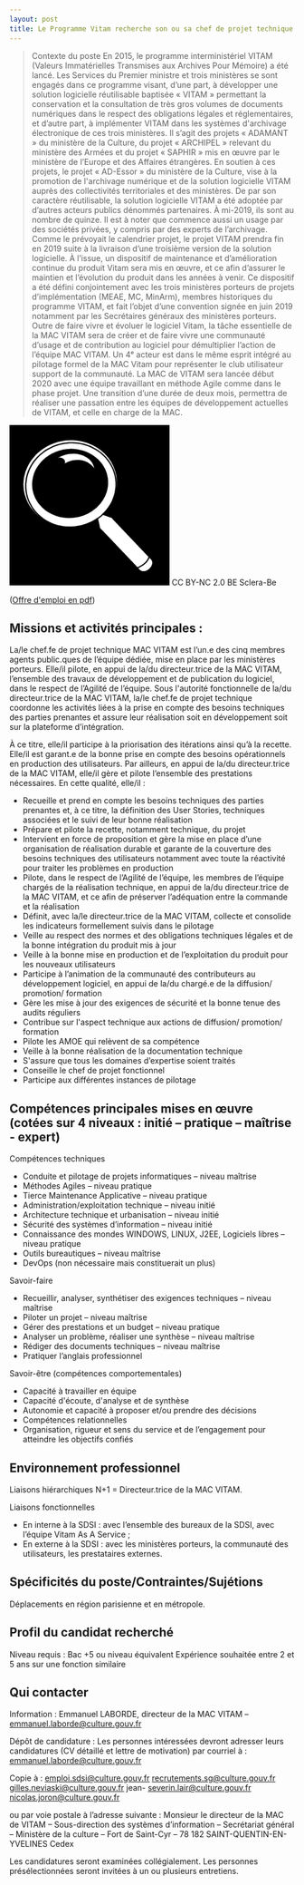 ```yaml
---
layout: post
title: Le Programme Vitam recherche son ou sa chef de projet technique MAC VITAM
---
```


> Contexte du poste
En 2015, le programme interministériel VITAM (Valeurs Immatérielles Transmises aux Archives Pour Mémoire) a été lancé. Les Services du Premier ministre et trois ministères se sont engagés dans ce programme visant, d’une part, à développer une solution logicielle réutilisable baptisée « VITAM » permettant la conservation et la consultation de très gros volumes de documents numériques dans le respect des obligations légales et réglementaires, et d’autre part, à implémenter VITAM dans les systèmes d'archivage électronique de ces trois ministères.
Il s’agit des projets « ADAMANT » du ministère de la Culture, du projet « ARCHIPEL » relevant du ministère des Armées et du projet « SAPHIR » mis en œuvre par le ministère de l’Europe et des Affaires étrangères. En soutien à ces projets, le projet « AD-Essor » du ministère de la Culture, vise à la promotion de l'archivage numérique et de la solution logicielle VITAM auprès des collectivités territoriales et des ministères.
De par son caractère réutilisable, la solution logicielle VITAM a été adoptée par d’autres acteurs publics dénommés partenaires. À mi-2019, ils sont au nombre de quinze. Il est à noter que commence aussi un usage par des sociétés privées, y compris par des experts de l’archivage.
Comme le prévoyait le calendrier projet, le projet VITAM prendra fin en 2019 suite à la livraison d’une troisième version de la solution logicielle. À l’issue, un dispositif de maintenance et d’amélioration continue du produit Vitam sera mis en œuvre, et ce afin d’assurer le maintien et l’évolution du produit dans les années à venir. Ce dispositif a été défini conjointement avec les trois ministères porteurs de projets d’implémentation (MEAE, MC, MinArm), membres historiques du programme VITAM, et fait l’objet d’une convention signée en juin 2019 notamment par les Secrétaires généraux des ministères porteurs.
Outre de faire vivre et évoluer le logiciel Vitam, la tâche essentielle de la MAC VITAM sera de créer et de faire vivre une communauté d’usage et de contribution au logiciel pour démultiplier l’action de l’équipe MAC VITAM. Un 4ᵉ acteur est dans le même esprit intégré au pilotage formel de la MAC Vitam pour représenter le club utilisateur support de la communauté.
La MAC de VITAM sera lancée début 2020 avec une équipe travaillant en méthode Agile comme dans le phase projet. Une transition d’une durée de deux mois, permettra de réaliser une passation entre les équipes de développement actuelles de VITAM, et celle en charge de la MAC.

![Logos](/public/images/vergrootglas.png)
CC BY-NC 2.0 BE Sclera-Be

([Offre d'emploi en pdf](/ressources/RefCourant/chef_technique.pdf))

## Missions et activités principales :
La/le chef.fe de projet technique MAC VITAM est l’un.e des cinq membres agents public.ques de l’équipe dédiée, mise en place par les ministères porteurs. Elle/il pilote, en appui de la/du directeur.trice de la MAC VITAM, l’ensemble des travaux de développement et de publication du logiciel, dans le respect de l’Agilité de l’équipe.
Sous l'autorité fonctionnelle de la/du directeur.trice de la MAC VITAM, la/le chef.fe de projet technique coordonne les activités liées à la prise en compte des besoins techniques des parties prenantes et assure leur réalisation soit en développement soit sur la plateforme d’intégration.

À ce titre, elle/il participe à la priorisation des itérations ainsi qu’à la recette. 
Elle/il est garant.e de la bonne prise en compte des besoins opérationnels en production des utilisateurs. 
Par ailleurs, en appui de la/du directeur.trice de la MAC VITAM, elle/il gère et pilote l’ensemble des prestations nécessaires. 
En cette qualité, elle/il :
- Recueille et prend en compte les besoins techniques des parties prenantes et, à ce titre, la définition des User Stories, techniques associées et le suivi de leur bonne réalisation
- Prépare et pilote la recette, notamment technique, du projet
- Intervient en force de proposition et gère la mise en place d’une organisation de réalisation durable et garante de la couverture des besoins techniques des utilisateurs notamment avec toute la réactivité pour traiter les problèmes en production
- Pilote, dans le respect de l’Agilité de l’équipe, les membres de l’équipe chargés de la réalisation technique, en appui de la/du directeur.trice de la MAC VITAM, et ce afin de préserver l’adéquation entre la commande et la réalisation
- Définit, avec la/le directeur.trice de la MAC VITAM, collecte et consolide les indicateurs formellement suivis dans le pilotage
- Veille au respect des normes et des obligations techniques légales et de la bonne intégration du produit mis à jour
- Veille à la bonne mise en production et de l’exploitation du produit pour les nouveaux utilisateurs
- Participe à l’animation de la communauté des contributeurs au développement logiciel, en appui de la/du chargé.e de la diffusion/ promotion/ formation
- Gère les mise à jour des exigences de sécurité et la bonne tenue des audits réguliers
- Contribue sur l'aspect technique aux actions de diffusion/ promotion/ formation
- Pilote les AMOE qui relèvent de sa compétence
- Veille à la bonne réalisation de la documentation technique
- S'assure que tous les domaines d’expertise soient traités
- Conseille le chef de projet fonctionnel
- Participe aux différentes instances de pilotage

## Compétences principales mises en œuvre (cotées sur 4 niveaux : initié – pratique – maîtrise - expert)

Compétences techniques
- Conduite et pilotage de projets informatiques – niveau maîtrise
- Méthodes Agiles – niveau pratique
- Tierce Maintenance Applicative – niveau pratique
- Administration/exploitation technique – niveau initié
- Architecture technique et urbanisation – niveau initié
- Sécurité des systèmes d’information – niveau initié
- Connaissance des mondes WINDOWS, LINUX, J2EE, Logiciels libres – niveau pratique
- Outils bureautiques – niveau maîtrise
- DevOps (non nécessaire mais constituerait un plus)

Savoir-faire
- Recueillir, analyser, synthétiser des exigences techniques – niveau maîtrise
- Piloter un projet – niveau maîtrise
- Gérer des prestations et un budget – niveau pratique
- Analyser un problème, réaliser une synthèse – niveau maîtrise
- Rédiger des documents techniques – niveau maîtrise
- Pratiquer l’anglais professionnel

Savoir-être (compétences comportementales)
- Capacité à travailler en équipe
- Capacité d'écoute, d'analyse et de synthèse
- Autonomie et capacité à proposer et/ou prendre des décisions
- Compétences relationnelles
- Organisation, rigueur et sens du service et de l’engagement pour atteindre les objectifs confiés

## Environnement professionnel
Liaisons hiérarchiques
N+1 = Directeur.trice de la MAC VITAM.

Liaisons fonctionnelles
- En interne à la SDSI : avec l’ensemble des bureaux de la SDSI, avec l’équipe Vitam As A Service ;
- En externe à la SDSI : avec les ministères porteurs, la communauté des utilisateurs, les prestataires externes.

## Spécificités du poste/Contraintes/Sujétions
Déplacements en région parisienne et en métropole.

## Profil du candidat recherché
Niveau requis : Bac +5 ou niveau équivalent
Expérience souhaitée entre 2 et 5 ans sur une fonction similaire

## Qui contacter
Information :
Emmanuel LABORDE, directeur de la MAC VITAM – emmanuel.laborde@culture.gouv.fr

Dépôt de candidature :
Les personnes intéressées devront adresser leurs candidatures (CV détaillé et lettre de motivation) par courriel à :
emmanuel.laborde@culture.gouv.fr

Copie à :
emploi.sdsi@culture.gouv.fr
recrutements.sg@culture.gouv.fr
gilles.neviaski@culture.gouv.fr
jean- severin.lair@culture.gouv.fr
nicolas.joron@culture.gouv.fr

ou par voie postale à l’adresse suivante :
Monsieur le directeur de la MAC de VITAM – Sous-direction des systèmes d’information – Secrétariat général – Ministère de la culture – Fort de Saint-Cyr – 78 182 SAINT-QUENTIN-EN-YVELINES Cedex

Les candidatures seront examinées collégialement. Les personnes présélectionnées seront invitées à un ou plusieurs entretiens.
